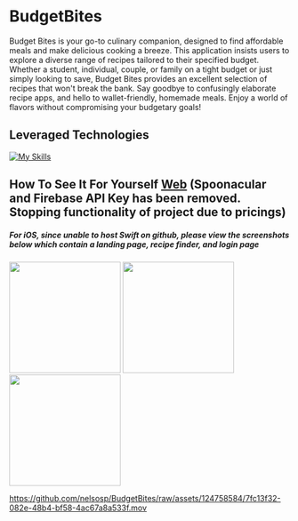 # BudgetBites
Budget Bites is your go-to culinary companion, designed to find affordable meals and make delicious cooking a breeze. This application insists users to explore a diverse range of recipes tailored to their specified budget. Whether a student, individual, couple, or family on a tight budget or just simply looking to save, Budget Bites provides an excellent selection of recipes that won't break the bank. Say goodbye to confusingly elaborate recipe apps, and hello to wallet-friendly, homemade meals. Enjoy a world of flavors without compromising your budgetary goals!

## Leveraged Technologies
[![My Skills](https://skillicons.dev/icons?i=js,html,css,swift,firebase)](https://skillicons.dev)

## How To See It For Yourself [Web](https://nelsosp.github.io/BudgetBites/) (Spoonacular and Firebase API Key has been removed. Stopping functionality of project due to pricings)

##### For iOS, since unable to host Swift on github, please view the screenshots below which contain a landing page, recipe finder, and login page

<img width="200" src="https://github.com/nelsosp/BudgetBites/assets/124758584/2a663f4f-4851-4db4-89fa-614103bded2b"> <img width="200" src="https://github.com/nelsosp/BudgetBites/assets/124758584/fbdfc5eb-0aaa-40e7-83a0-2ae67704249b"> <img width="200" src="https://github.com/nelsosp/BudgetBites/assets/124758584/e6a171bc-9f02-4ab2-8c84-e9fa47f45946">

https://github.com/nelsosp/BudgetBites/raw/assets/124758584/7fc13f32-082e-48b4-bf58-4ac67a8a533f.mov



